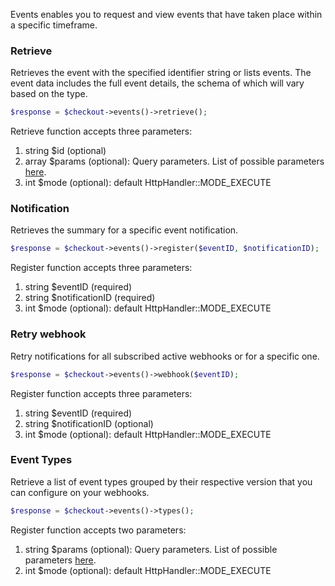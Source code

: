 Events enables you to request and view events that have taken place within a specific timeframe.

### Retrieve
Retrieves the event with the specified identifier string or lists events. The event data includes the full event details, the schema of which will vary based on the type.

```php
$response = $checkout->events()->retrieve();
```

Retrieve function accepts three parameters:

1. string $id (optional)
2. array $params (optional): Query parameters. List of possible parameters [here](https://docs.checkout.com/docs/event-types).
3. int $mode (optional): default HttpHandler::MODE_EXECUTE


### Notification
Retrieves the summary for a specific event notification.

```php
$response = $checkout->events()->register($eventID, $notificationID);
```

Register function accepts three parameters:

1. string $eventID (required)
2. string $notificationID (required)
3. int $mode (optional): default HttpHandler::MODE_EXECUTE


### Retry webhook
Retry notifications for all subscribed active webhooks or for a specific one.

```php
$response = $checkout->events()->webhook($eventID);
```

Register function accepts three parameters:

1. string $eventID (required)
2. string $notificationID (optional)
3. int $mode (optional): default HttpHandler::MODE_EXECUTE


### Event Types
Retrieve a list of event types grouped by their respective version that you can configure on your webhooks.

```php
$response = $checkout->events()->types();
```

Register function accepts two parameters:

1. string $params (optional): Query parameters. List of possible parameters [here](https://docs.checkout.com/docs/event-types).
3. int $mode (optional): default HttpHandler::MODE_EXECUTE
